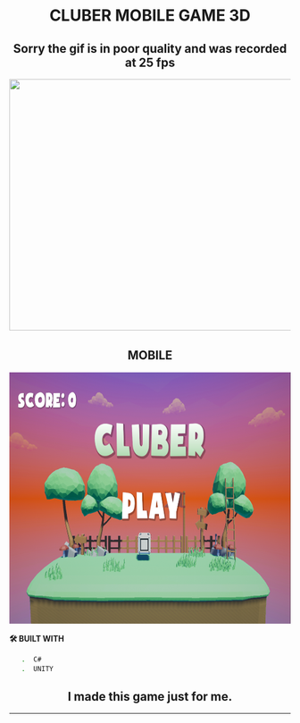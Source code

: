 <h1 align="center">CLUBER MOBILE GAME 3D</h1>

<h2 align="center">Sorry the gif is in poor quality and was recorded at 25 fps</h2>

<div> 

<p align="center">
 <img width="800"  height="450" src="https://github.com/danielvcode/clubergame/blob/9b34636dc0600469ecedbae07047a0781693c02a/simplegif.gif"> 
</p>

<h2 align="center">MOBILE</h2>

<p align="center">
  <img width="800"  height="450" src="https://github.com/danielvcode/clubergame/blob/9b34636dc0600469ecedbae07047a0781693c02a/SIMPLE.png">
</p>


**🛠️ BUILT WITH**
```bash
   .  C#
   .  UNITY
```
<h2 align="center">I made this game just for me.</h2>

---
